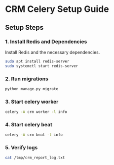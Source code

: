 # CRM Celery Setup Guide

## Setup Steps

### 1. Install Redis and Dependencies
Install Redis and the necessary dependencies.

```bash
sudo apt install redis-server
sudo systemctl start redis-server
```
### 2. Run migrations
```bash
python manage.py migrate
```
### 3. Start celery worker
```bash
celery -A crm worker -l info
```
### 4. Start celery beat
```bash
celery -A crm beat -l info
```
### 5. Verify logs
```bash
cat /tmp/crm_report_log.txt
```
